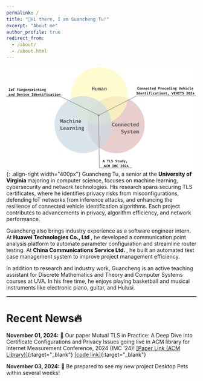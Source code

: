```yaml
---
permalink: /
title: "👋Hi there, I am Guancheng Tu!"
excerpt: "About me"
author_profile: true
redirect_from: 
  - /about/
  - /about.html
---
```


  <style>
    .custom-link {
        color: black; /* Default text color */
        text-decoration: none;
        transition: color 0.1s; /* Smooth color transition on hover */
    }

    .custom-link:hover {
        color: orange; /* Change to orange on hover */

    }
</style>


![Illustration of combining vision and language modalities](/images/ho.png){: .align-right width="400px"}
Guancheng Tu, a senior at the <a href="https://www.virginia.edu/" target="_blank" style="text-decoration: none;" class="custom-link"> <b style="text-decoration: none;"> University of Virginia </b> </a> majoring in computer science, focuses on machine learning, cybersecurity and network technologies. His research spans securing TLS certificates, where he identifies privacy risks from misconfigurations, defending IoT networks from inference attacks, and enhancing the resilience of connected vehicle identification algorithms. Each project contributes to advancements in privacy, algorithm efficiency, and network performance.

Guancheng also brings industry experience as a software engineer intern. At <a href="https://www.huawei.com/en/" target="_blank" style="text-decoration: none;" class="custom-link"> <b style="text-decoration: none;">Huawei Technologies Co., Ltd </b> </a>, he developed a communication point analysis platform to automate parameter configuration and streamline router testing. At <a href="https://www.chinaccs.com.hk/en/global/home.php" target="_blank" style="text-decoration: none;" class="custom-link"> <b style="text-decoration: none;"> China Communications Service Ltd. </b></a>, he built an automated test case management system to improve project management efficiency.

In addition to research and industry work, Guancheng is an active teaching assistant for Discrete Mathematics and Theory and Computer Systems courses at UVA. In his free time, he enjoys playing basketball and musical instruments like electronic piano, guitar, and Hulusi.

<hr style="border: 0.00001px solid lightgray;">

Recent News🔥
======
**November 01, 2024:** 📢 Our paper Mutual TLS in Practice: A Deep Dive into Certificate Configurations and Privacy Issues going live in ACM library for Internet Measurement Conference, 2024
(IMC ’24)!  [[Paper Link (ACM Library)]](https://dl.acm.org/doi/10.1145/3646547.3688415){:target="_blank"} [[code link]](https://github.com/mutual-tls-study/mutual-tls-study-code){:target="_blank"} 

**November 03, 2024:** 📢 Be prepared to see my new project Desktop Pets within several weeks!



